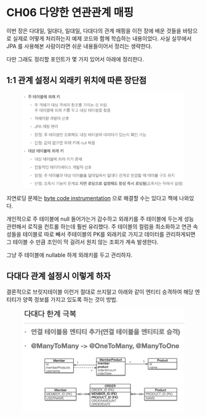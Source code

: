 # CH06 다양한 연관관계 매핑

이번 장은 다대일, 일대다, 일대일, 다대다의 관계 매핑을 이전 장에 배운 것들을 바탕으로 실제로 어떻게 처리하는지 예제 코드와 함께 학습하는 내용이었다. 사실 실무에서 JPA 를 사용해본 사람이라면 쉬운 내용들이어서 정리는 생략한다.

다만 그래도 정리할 포인트가 몇 가지 있어서 아래에 정리한다.

## 1:1 관계 설정시 외래키 위치에 따른 장단점 <a href="#11" id="11"></a>

<figure><img src="../../.gitbook/assets/image (9) (2) (1).png" alt=""><figcaption></figcaption></figure>

지연로딩 문제는 [byte code instrumentation](https://bohemian-code.tistory.com/19) 으로 해결할 수는 있다고 책에 나와있다.

개인적으로 주 테이블에 null 들어가는거 감수하고 외래키를 주 테이블에 두는게 성능 관련해서 로직을 컨트롤 하는데 훨씬 유리했다. 주 테이블의 컬럼을 최소화하고 연관 속성들을 테이블로 따로 빼서 주테이블의 PK를 외래키로 가지고 데이터를 관리하게되면 그 테이블 수 만큼 조인이 막 걸려서 원치 않는 조회가 계속 발생한다.

그냥 주 테이블에 nullable 하게 외래키를 두고 관리하자.



## 다대다 관계 설정시 이렇게 하자

결론적으로 브릿지테이블 이런거 절대로 쓰지말고 아래와 같이 엔티티 승격하여 해당 엔티티가 양쪽 정보를 가지고 있도록 하는 것이 방법.

<figure><img src="../../.gitbook/assets/image (14) (1) (1).png" alt=""><figcaption></figcaption></figure>
